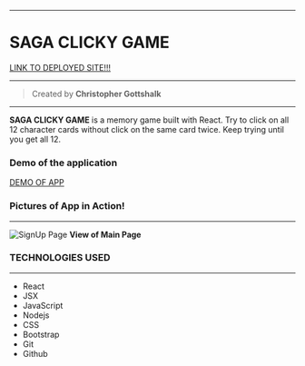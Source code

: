 ___
# SAGA CLICKY GAME
[LINK TO DEPLOYED SITE!!!](https://cgottshalkjr.github.io/sagaclickygame/)
___
>Created by **Christopher Gottshalk**
---
**SAGA CLICKY GAME** is a memory game built with React. Try to click on all 12 character cards without click on the same card twice. Keep trying until you get all 12.

### Demo of the application
[DEMO OF APP](https://drive.google.com/file/d/1zPO6pZfRjBSnI32ZNiUnlx4TpJ1uz5T7/view)

### Pictures of App in Action!
---
![SignUp Page](public/assets/imgs/readmeshot.png "Sign Up")
**View of Main Page**

### TECHNOLOGIES USED
---

* React
* JSX
* JavaScript
* Nodejs
* CSS
* Bootstrap
* Git
* Github
